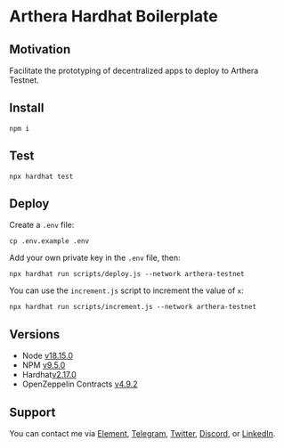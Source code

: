 # Arthera Hardhat Boilerplate

## Motivation

Facilitate the prototyping of decentralized apps to deploy to Arthera Testnet.

## Install

```
npm i
```

## Test

```
npx hardhat test
```

## Deploy

Create a `.env` file:

```
cp .env.example .env
```

Add your own private key in the `.env` file, then: 

```
npx hardhat run scripts/deploy.js --network arthera-testnet
```

You can use the `increment.js` script to increment the value of `x`: 

```
npx hardhat run scripts/increment.js --network arthera-testnet
```

## Versions

- Node [v18.15.0](https://nodejs.org/uk/blog/release/v18.15.0/)
- NPM [v9.5.0](https://github.com/npm/cli/releases/tag/v9.5.0)
- Hardhat[v2.17.0](https://github.com/NomicFoundation/hardhat/releases/tag/hardhat%402.17.0)
- OpenZeppelin Contracts [v4.9.2](https://github.com/OpenZeppelin/openzeppelin-contracts/releases/tag/v4.9.2)

## Support

You can contact me via [Element](https://matrix.to/#/@julienbrg:matrix.org), [Telegram](https://t.me/julienbrg), [Twitter](https://twitter.com/julienbrg), [Discord](https://discordapp.com/users/julienbrg), or [LinkedIn](https://www.linkedin.com/in/julienberanger/).